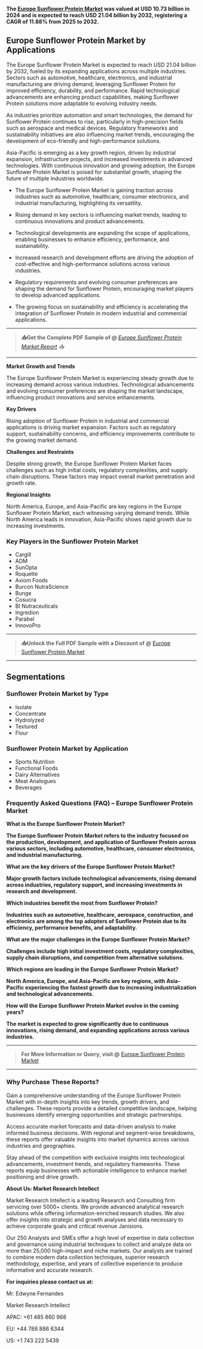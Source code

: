 <p><strong>The <a href="https://www.marketresearchintellect.com/download-sample/?rid=943801&amp;utm_source=Pulse-April-Europe&amp;utm_medium=852">Europe Sunflower Protein Market</a> was valued at USD 10.73 billion in 2024 and is expected to reach USD 21.04 billion by 2032, registering a CAGR of 11.88% from 2025 to 2032.</strong></p><h2>Europe Sunflower Protein Market by Applications&nbsp;</h2><p><p>The Europe Sunflower Protein Market is expected to reach USD 21.04 billion by 2032, fueled by its expanding applications across multiple industries. Sectors such as automotive, healthcare, electronics, and industrial manufacturing are driving demand, leveraging Sunflower Protein for improved efficiency, durability, and performance. Rapid technological advancements are enhancing product capabilities, making Sunflower Protein solutions more adaptable to evolving industry needs.</p><p>As industries prioritize automation and smart technologies, the demand for Sunflower Protein continues to rise, particularly in high-precision fields such as aerospace and medical devices. Regulatory frameworks and sustainability initiatives are also influencing market trends, encouraging the development of eco-friendly and high-performance solutions.</p><p>Asia-Pacific is emerging as a key growth region, driven by industrial expansion, infrastructure projects, and increased investments in advanced technologies. With continuous innovation and growing adoption, the Europe Sunflower Protein Market is poised for substantial growth, shaping the future of multiple industries worldwide.</p></p><ul><li><p>The Europe Sunflower Protein Market is gaining traction across industries such as automotive, healthcare, consumer electronics, and industrial manufacturing, highlighting its versatility.</p></li><li><p>Rising demand in key sectors is influencing market trends, leading to continuous innovations and product advancements.</p></li><li><p>Technological developments are expanding the scope of applications, enabling businesses to enhance efficiency, performance, and sustainability.</p></li><li><p>Increased research and development efforts are driving the adoption of cost-effective and high-performance solutions across various industries.</p></li><li><p>Regulatory requirements and evolving consumer preferences are shaping the demand for Sunflower Protein, encouraging market players to develop advanced applications.</p></li><li><p>The growing focus on sustainability and efficiency is accelerating the integration of Sunflower Protein in modern industrial and commercial applications.</p></li></ul><hr /><blockquote><p><strong><span class="font-[700]">📥Get the Complete PDF Sample of @ </span></strong><em><span class="font-[700]"><a href="https://www.marketresearchintellect.com/download-sample/?rid=943801&amp;utm_source=Pulse-April-Europe&amp;utm_medium=852" target="_blank" data-tracking-control-name="article-ssr-frontend-pulse_little-text-block" data-tracking-will-navigate="" data-test-link="">Europe Sunflower Protein Market Report</a>&nbsp;📥</span></em></p></blockquote><hr /><p class="" data-start="77" data-end="360"><strong data-start="77" data-end="105">Market Growth and Trends</strong></p><p class="" data-start="77" data-end="360">The Europe Sunflower Protein Market is experiencing steady growth due to increasing demand across various industries. Technological advancements and evolving consumer preferences are shaping the market landscape, influencing product innovations and service enhancements.</p><p class="" data-start="362" data-end="606"><strong data-start="362" data-end="377">Key Drivers</strong></p><p class="" data-start="362" data-end="606">Rising adoption of Sunflower Protein in industrial and commercial applications is driving market expansion. Factors such as regulatory support, sustainability concerns, and efficiency improvements contribute to the growing market demand.</p><p class="" data-start="608" data-end="849"><strong data-start="608" data-end="637">Challenges and Restraints</strong></p><p class="" data-start="608" data-end="849">Despite strong growth, the Europe Sunflower Protein Market faces challenges such as high initial costs, regulatory complexities, and supply chain disruptions. These factors may impact overall market penetration and growth rate.</p><p class="" data-start="851" data-end="1095"><strong data-start="851" data-end="872">Regional Insights</strong></p><p class="" data-start="851" data-end="1095">North America, Europe, and Asia-Pacific are key regions in the Europe Sunflower Protein Market, each witnessing varying demand trends. While North America leads in innovation, Asia-Pacific shows rapid growth due to increasing investments.</p><p><h3>Key Players in the Sunflower Protein Market </h3><ul><li>Cargill</li><li> ADM</li><li> SunOpta</li><li> Roquette</li><li> Axiom Foods</li><li> Burcon NutraScience</li><li> Bunge</li><li> Cosucra</li><li> BI Nutraceuticals</li><li> Ingredion</li><li> Parabel</li><li> InnovoPro</li></ul></p><hr /><blockquote><p><strong>📥Unlock the Full PDF Sample with a Discount of @</strong> <a href="https://www.marketresearchintellect.com/ask-for-discount/?rid=943801&amp;utm_source=Pulse-April-Europe&amp;utm_medium=852">Europe Sunflower Protein Market</a></p></blockquote><hr /><p><h2>Segmentations</h2><h3>Sunflower Protein Market by Type</h3><ul><li>Isolate</li><li> Concentrate</li><li> Hydrolyzed</li><li> Textured</li><li> Flour</li></ul><h3>Sunflower Protein Market by Application</h3><ul><li>Sports Nutrition</li><li> Functional Foods</li><li> Dairy Alternatives</li><li> Meat Analogues</li><li> Beverages</li></ul></p><h3><strong>Frequently Asked Questions (FAQ) &ndash; Europe Sunflower Protein Market</strong></h3><p><strong>What is the Europe Sunflower Protein Market?</strong></p><p><strong>The Europe Sunflower Protein Market refers to the industry focused on the production, development, and application of Sunflower Protein across various sectors, including automotive, healthcare, consumer electronics, and industrial manufacturing.</strong></p><p><strong>What are the key drivers of the Europe Sunflower Protein Market?</strong></p><p><strong>Major growth factors include technological advancements, rising demand across industries, regulatory support, and increasing investments in research and development.</strong></p><p><strong>Which industries benefit the most from Sunflower Protein?</strong></p><p><strong>Industries such as automotive, healthcare, aerospace, construction, and electronics are among the top adopters of Sunflower Protein due to its efficiency, performance benefits, and adaptability.</strong></p><p><strong>What are the major challenges in the Europe Sunflower Protein Market?</strong></p><p><strong>Challenges include high initial investment costs, regulatory complexities, supply chain disruptions, and competition from alternative solutions.</strong></p><p><strong>Which regions are leading in the Europe Sunflower Protein Market?</strong></p><p><strong>North America, Europe, and Asia-Pacific are key regions, with Asia-Pacific experiencing the fastest growth due to increasing industrialization and technological advancements.</strong></p><p><strong>How will the Europe Sunflower Protein Market evolve in the coming years?</strong></p><p><strong>The market is expected to grow significantly due to continuous innovations, rising demand, and expanding applications across various industries.</strong></p><hr /><blockquote><p><span class="font-[700]"><strong>For More Information or Query, visit&nbsp;@</strong>&nbsp;</span><span class="font-[700]"><a href="https://www.marketresearchintellect.com/product/global-sunflower-protein-market/?utm_source=Linkedin&utm_medium=852" target="_blank" data-tracking-control-name="article-ssr-frontend-pulse_little-text-block" data-tracking-will-navigate="" data-test-link="">Europe Sunflower Protein Market</a></span></p></blockquote><hr /><h3><strong data-start="0" data-end="31">Why Purchase These Reports?</strong></h3><p class="" data-start="35" data-end="297">Gain a comprehensive understanding of the Europe Sunflower Protein Market with in-depth insights into key trends, growth drivers, and challenges. These reports provide a detailed competitive landscape, helping businesses identify emerging opportunities and strategic partnerships.</p><p class="" data-start="299" data-end="540">Access accurate market forecasts and data-driven analysis to make informed business decisions. With regional and segment-wise breakdowns, these reports offer valuable insights into market dynamics across various industries and geographies.</p><p class="" data-start="542" data-end="784">Stay ahead of the competition with exclusive insights into technological advancements, investment trends, and regulatory frameworks. These reports equip businesses with actionable intelligence to enhance market positioning and drive growth.</p><p><strong><span class="font-[700]">About Us: Market Research Intellect</span></strong></p><p><span class="">Market Research Intellect is a leading Research and Consulting firm servicing over 5000+ clients. We provide advanced analytical research solutions while offering information-enriched research studies.&nbsp;</span>We also offer insights into strategic and growth analyses and data necessary to achieve corporate goals and critical revenue Janisions.</p><p><span class="">Our 250 Analysts and SMEs offer a high level of expertise in data collection and governance using industrial techniques to collect and analyze data on more than 25,000 high-impact and niche markets. Our analysts are trained to combine modern data collection techniques, superior research methodology, expertise, and years of collective experience to produce informative and accurate research.</span></p><p><strong>For inquiries please contact us at:</strong></p><p>Mr. Edwyne Fernandes</p><p>Market Research Intellect</p><p>APAC: +61 485 860 968</p><p>EU: +44 788 886 6344</p><p>US: +1 743 222 5439</p>
